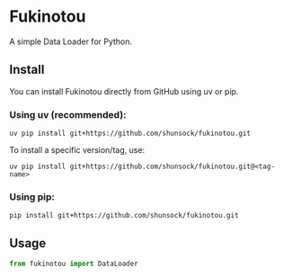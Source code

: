 # Fukinotou

A simple Data Loader for Python.

## Install

You can install Fukinotou directly from GitHub using uv or pip.

### Using uv (recommended):

```shell
uv pip install git+https://github.com/shunsock/fukinotou.git
```

To install a specific version/tag, use:

```shell
uv pip install git+https://github.com/shunsock/fukinotou.git@<tag-name>
```

### Using pip:

```shell
pip install git+https://github.com/shunsock/fukinotou.git
```

## Usage

```python
from fukinotou import DataLoader
```

